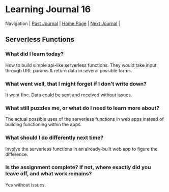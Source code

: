 # Learning Journal 16

Navigation | [Past Journal](../Class-15/README.md) | [Home Page](../README.md) | [Next Journal](../Class-17/README.md) |

## Serverless Functions

### What did I learn today?

How to build simple api-like serverless functions. They would take input through URL params & return data in several possible forms.

### What went well, that I might forget if I don’t write down?

It went fine. Data could be sent and received without issues.

### What still puzzles me, or what do I need to learn more about?

The actual possible uses of the serverless functions in web apps instead of building functioning within the apps.

### What should I do differently next time?

Involve the serverless functions in an already-built web app to figure the difference.

### Is the assignment complete? If not, where exactly did you leave off, and what work remains?

Yes without issues.
